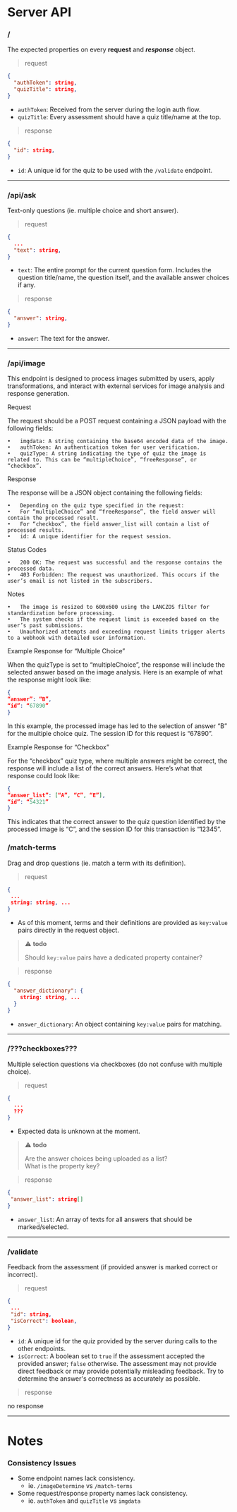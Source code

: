 # Server API

### /

The expected properties on every **request** and **_response_** object.

> request

```json
{
  "authToken": string,
  "quizTitle": string,
}
```

- `authToken`: Received from the server during the login auth flow.
- `quizTitle`: Every assessment should have a quiz title/name at the top.

> response

```json
{
  "id": string,
}
```

- `id`: A unique id for the quiz to be used with the `/validate` endpoint.

---

### /api/ask

Text-only questions (ie. multiple choice and short answer).

> request

```json
{
  ...
  "text": string,
}
```

- `text`: The entire prompt for the current question form. Includes the question title/name, the question itself, and the available answer choices if any.

> response

```json
{
  "answer": string,
}
```

- `answer`: The text for the answer.

---

### /api/image

This endpoint is designed to process images submitted by users, apply transformations, and interact with external services for image analysis and response generation.

Request

The request should be a POST request containing a JSON payload with the following fields:

	•	imgdata: A string containing the base64 encoded data of the image.
	•	authToken: An authentication token for user verification.
	•	quizType: A string indicating the type of quiz the image is related to. This can be “multipleChoice”, “freeResponse”, or “checkbox”.

Response

The response will be a JSON object containing the following fields:

	•	Depending on the quiz type specified in the request:
	•	For “multipleChoice” and “freeResponse”, the field answer will contain the processed result.
	•	For “checkbox”, the field answer_list will contain a list of processed results.
	•	id: A unique identifier for the request session.

Status Codes

	•	200 OK: The request was successful and the response contains the processed data.
	•	403 Forbidden: The request was unauthorized. This occurs if the user’s email is not listed in the subscribers.

Notes

	•	The image is resized to 600x600 using the LANCZOS filter for standardization before processing.
	•	The system checks if the request limit is exceeded based on the user’s past submissions.
	•	Unauthorized attempts and exceeding request limits trigger alerts to a webhook with detailed user information.



Example Response for “Multiple Choice”

When the quizType is set to “multipleChoice”, the response will include the selected answer based on the image analysis. Here is an example of what the response might look like:

```json
{
“answer”: “B”,
“id”: “67890”
}
```

In this example, the processed image has led to the selection of answer “B” for the multiple choice quiz. The session ID for this request is “67890”.

Example Response for “Checkbox”

For the “checkbox” quiz type, where multiple answers might be correct, the response will include a list of the correct answers. Here’s what that response could look like:

```json
{
“answer_list”: [“A”, “C”, “E”],
“id”: “54321”
}
```


This indicates that the correct answer to the quiz question identified by the processed image is “C”, and the session ID for this transaction is “12345”.


### /match-terms

Drag and drop questions (ie. match a term with its definition).

> request

```json
{
 ...
 string: string, ...
}
```

- As of this moment, terms and their definitions are provided as `key:value` pairs directly in the request object.

> ⚠️ **todo**
>
> Should `key:value` pairs have a dedicated property container?

> response

```json
{
  "answer_dictionary": {
    string: string, ...
  }
}
```

- `answer_dictionary`: An object containing `key:value` pairs for matching.

---

### /???checkboxes???

Multiple selection questions via checkboxes (do not confuse with multiple choice).

> request

```json
{
  ...
  ???
}
```

- Expected data is unknown at the moment.

> ⚠️ **todo**
>
> Are the answer choices being uploaded as a list?  
> What is the property key?

> response

```json
{
 "answer_list": string[]
}
```

- `answer_list`: An array of texts for all answers that should be marked/selected.

---

### /validate

Feedback from the assessment (if provided answer is marked correct or incorrect).

> request

```json
{
 ...
 "id": string,
 "isCorrect": boolean,
}
```

- `id`: A unique id for the quiz provided by the server during calls to the other endpoints.
- `isCorrect`: A boolean set to `true` if the assessment accepted the provided answer; `false` otherwise. The assessment may not provide direct feedback or may provide potentially misleading feedback. Try to determine the answer's correctness as accurately as possible.

> response

no response

---

# Notes

### Consistency Issues

- Some endpoint names lack consistency.
  - ie. `/imageDetermine` vs `/match-terms`
- Some request/response property names lack consistency.
  - ie. `authToken` and `quizTitle` vs `imgdata`
